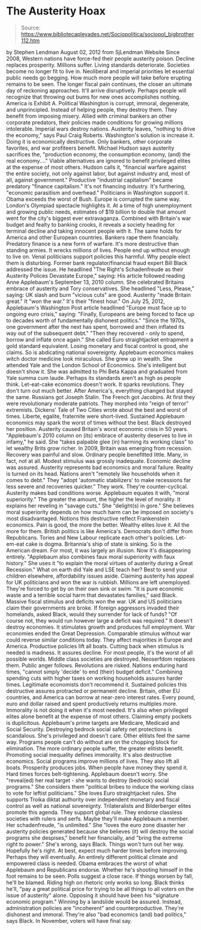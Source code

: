 # The Austerity Hoax

> Source: https://www.bibliotecapleyades.net/Sociopolitica/sociopol_bigbrother112.htm

by Stephen Lendman
August 02, 2012
from
SjLendman Website
Since 2008, Western nations have force-fed their people austerity poison.
Decline replaces prosperity. Millions suffer.
Living standards deteriorate. Societies become no longer fit to live in.
Neoliberal and imperial priorities let essential public needs go begging.
How much more people will take before erupting remains to be seen.
The longer fiscal pain continues, the closer an ultimate day of reckoning
approaches. It'll arrive disruptively. Perhaps people will recognize that
throwing out bums for new ones accomplishes nothing.
America is Exhibit A. Political Washington is corrupt, immoral, degenerate,
and unprincipled. Instead of helping people, they destroy them. They benefit
from imposing misery.
Allied with criminal bankers an other corporate predators, their policies
made conditions for growing millions intolerable. Imperial wars destroy
nations.
Austerity leaves,
"nothing to drive the economy," says Paul
Craig Roberts.
Washington's solution is increase it. Doing it
is economically destructive. Only bankers, other corporate favorites, and
war profiteers benefit.
Michael Hudson
says austerity sacrifices the,
"production economy, the consumption
economy, (and) the real economy...."
Viable alternatives are ignored to benefit
privileged elites at the expense of most others.
Hudson calls it,
"financial warfare against the entire
society, not only against labor, but against industry and, most of all,
against government."
Productive "industrial capitalism" became
predatory "finance capitalism." It's not financing industry.
It's furthering,
"economic parasitism and overhead."
Politicians in Washington support it.
Obama exceeds the worst of Bush. Europe is
corrupted the same way. London's Olympiad spectacle highlights it. At a time
of high unemployment and growing public needs, estimates of $19 billion to
double that amount went for the city's biggest ever extravaganza.
Combined with Britain's war budget and fealty to banking crooks, it reveals
a society heading for terminal decline and taking innocent people with it.
The same holds for America and other European countries. Bankers rape them
financially. Predatory finance is a new form of warfare. It's more
destructive than standing armies.
It wrecks millions of lives. People end up without enough to live on. Venal
politicians support policies this harmful. Why people elect them is
disturbing.
Former bank regulator/financial fraud expert Bill Black addressed the
issue.
He headlined "The
Right's Schadenfreude as their Austerity Polices Devastate Europe,"
saying:
His article followed reading Anne
Applebaum's September 13, 2010 column. She celebrated Britains
embrace of austerity and Tory conservatives.
She headlined "Less,
Please," saying:
UK slash and burn "vicious cuts" are good.
Austerity "made Britain great." It "won the war." It's their "finest
hour."
On July 25, 2012, Applebaum's Washington
Post article headlined "Europe
must face up to ongoing euro crisis," saying:
"Finally, Europeans are being forced to face
up to decades worth of fundamentally dishonest politics."
"Since the 1970s, one government after the next has spent, borrowed and
then inflated its way out of the subsequent debt."
"Then they recovered - only to spend, borrow and inflate once again."
She called Euro straightjacket entrapment a gold
standard equivalent.
Losing monetary and fiscal control is good, she
claims. So is abdicating national sovereignty.
Applebaum economics makes witch doctor medicine look miraculous. She grew up
in wealth. She attended Yale and the London School of Economics. She's
intelligent but doesn't show it.
She was admitted to Phi Beta Kappa and graduated from Yale summa cum laude.
Perhaps its standards aren't as high as people think.
Let-eat-cake economics doesn't work. It sparks revolutions. They don't turn
out much better. After America's, everything changed but stayed the same.
Russians got Joseph Stalin.
The French got Jacobins. At first they were revolutionary moderate patriots.
They morphed into "reign of terror" extremists. Dickens' Tale of Two Cities
wrote about the best and worst of times. Liberte, egalite, fraternite
were short-lived.
Sustained Applebaum economics may spark the worst of times without the best.
Black destroyed her position.
Austerity caused Britain's worst economic crisis
in 50 years.
"Applebaum's 2010 column on (its) embrace of
austerity deserves to live in infamy," he said. She "takes palpable glee
(in) harming its working class" to let wealthy Brits grow richer.
In 2009, Britain was emerging from recession.
Recovery was painful and slow.
Ordinary people benefitted little. Many, in
fact, not at all. Modest stimulus was grossly inadequate. Economic decline
was assured.
Austerity represents bad economics and moral failure. Reality is turned on
its head. Nations aren't "remotely like households when it comes to debt."
They "adopt 'automatic stabilizers' to make recessions far less severe and
recoveries quicker." They work. They're counter-cyclical. Austerity makes
bad conditions worse.
Applebaum equates it with,
"moral superiority." The greater the amount,
the higher the level of morality. It explains her reveling in "savage
cuts." She "delight(s) in gore."
She believes moral superiority depends on how
much harm can be imposed on society's most disadvantaged. Notions this
destructive reflect Frankenstein economics.
Pain is good, the more the better. Wealthy elites love it. All the more for
them. British politics is like America's. Democrats don't differ from
Republicans. Tories and New Labour replicate each other's policies. Let-em-eat
cake is dogma.
Britannia's ship of state is sinking. So is the American dream. For most, it
was largely an illusion.
Now it's disappearing entirely.
"Applebaum also combines faux moral
superiority with faux history." She uses it "to explain the moral
virtues of austerity during a Great Recession."
What on earth did Yale and LSE teach her? Best
to send your children elsewhere, affordability issues aside.
Claiming austerity has appeal for UK politicians and won the war is rubbish.
Millions are left unemployed. They're forced to get by on their own sink or
swim.
"It is pure economic waste and a terrible
social harm that devastates families," said Black.
Massive fiscal stimulus and deficits won the
war. UK and US politicians claim their governments are broke.
If foreign aggressors invaded their homelands,
asked Black, would they surrender for lack of funds?
"Of course not, they would run however large
a deficit was required."
It doesn't destroy economies. It stimulates
growth and produces full employment.
War economies ended the Great Depression. Comparable stimulus without war
could reverse similar conditions today. They affect majorities in Europe and
America. Productive policies lift all boats.
Cutting back when stimulus is needed is madness. It assures decline. For
most people, it's the worst of all possible worlds. Middle class societies
are destroyed. Neoserfdom replaces them. Public anger follows. Revolutions
are risked.
Nations enduring hard times,
"cannot simply 'decide' to end (their)
budget deficit."
Combining spending cuts with higher taxes on
working households assures harder times.
Legitimate economists don't recommend it. Sustained policies this
destructive assures protracted or permanent decline.
Britain, other EU countries, and America can borrow at near-zero interest
rates. Every pound, euro and dollar raised and spent productively returns
multiples more. Immorality is not doing it when it's most needed. It's also
when privileged elites alone benefit at the expense of most others.
Claiming empty pockets is duplicitous. Applebaum's prime targets are
Medicare, Medicaid and Social Security. Destroying bedrock social safety net
protections is scandalous.
She's privileged and doesn't care. Other elitists feel the same way.
Programs people can't do without are on the chopping block for elimination.
The more ordinary people suffer, the greater elitists benefit.
Promoting social inequality defines immorality. It's also destructive
economics.
Social programs improve millions of lives. They also lift all boats.
Prosperity produces jobs. When people have money they spend it. Hard times
forces belt-tightening.
Applebaum doesn't worry.
She "reveal(ed) her real target - she wants
to destroy (bedrock) social programs." She considers them "political
bribes to induce the working class to vote for leftist politicians."
She loves Euro straightjacket rules.
She supports Troika diktat authority over
independent monetary and fiscal control as well as national sovereignty.
Trilateralists and
Bilderberger elites promote this agenda.
They support global rule. They endorse classless societies with rulers and
serfs. Maybe they'll make Applebaum a member.
Her schadenfreude,
"is unlimited." She "loves the euro zone
disaster her austerity policies generated because she believes (it) will
destroy the social programs she despises," benefit her financially, and
"bring the extreme right to power."
She's wrong, says Black.
Things won't turn out her way. Hopefully he's
right. At best, expect much harder times before improving. Perhaps they will
eventually. An entirely different political climate and empowered class is
needed.
Obama
embraces the worst of what Applebaum and Republicans endorse.
Whether he's shooting himself in the foot remains to be seen. Polls suggest
a close race. If things worsen by fall, he'll be blamed.
Riding high on rhetoric only works so long.
Black thinks he'll,
"pay a great political price for trying to
be all things to all voters on the issue of austerity" alone.
Opposing it should have been his "signature
economic program." Winning by a landslide would be assured. Instead,
administration policies are "incoherent" and counterproductive.
They're dishonest and immoral. They're also "bad economics (and) bad
politics," says Black.
In November, voters will have final say.
